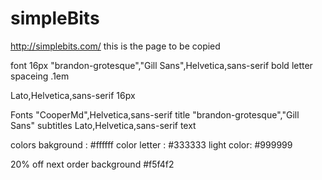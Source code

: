 # simpleBits
http://simplebits.com/
this is the page to be copied

font 16px "brandon-grotesque","Gill Sans",Helvetica,sans-serif 
bold
letter spaceing .1em

Lato,Helvetica,sans-serif
16px

Fonts
"CooperMd",Helvetica,sans-serif title
"brandon-grotesque","Gill Sans" subtitles
Lato,Helvetica,sans-serif   text

colors
bakground : #ffffff
color letter : #333333
light color: #999999


20% off next order background #f5f4f2

